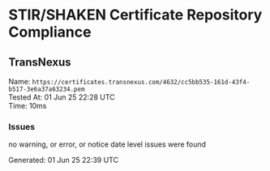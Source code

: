 # STIR/SHAKEN Certificate Repository Compliance

## TransNexus

Name: `https://certificates.transnexus.com/4632/cc5bb535-161d-43f4-b517-3e6a37a63234.pem`\
Tested At: 01 Jun 25 22:28 UTC\
Time: 10ms

### Issues

no warning, or error, or notice date level issues were found

Generated: 01 Jun 25 22:39 UTC